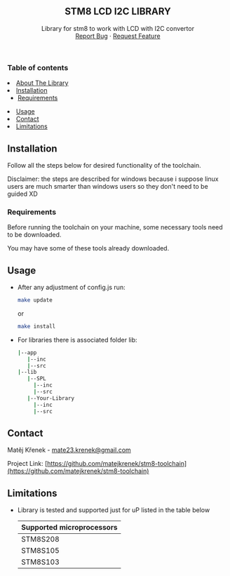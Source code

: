 <a name="readme-top"></a>

<div align="center">
  <h2 align="center">STM8 LCD I2C LIBRARY</h2>

  <p align="center">
    Library for stm8 to work with LCD with I2C convertor
    <br />
    <a href="https://github.com/matejkrenek/stm8-lcd-i2c/issues">Report Bug</a>
    ·
    <a href="https://github.com/matejkrenek/stm8-lcd-i2c/issues">Request Feature</a>
  </p>
</div>

<br/>

<!-- TABLE OF CONTENTS -->
### Table of contents
  <li>
    <a href="#about-the-toolchain">About The Library</a>
  </li>
  <li>
    <a href="#installation">Installation</a>
    <ul>
      <li><a href="#requirements">Requirements</a></li>
    </ul>
  </li>
  <li><a href="#usage">Usage</a></li>
  <li><a href="#contact">Contact</a></li>
  <li><a href="#limitations">Limitations</a></li>

<!-- INSTALLATION -->
## Installation

Follow all the steps below for desired functionality of the toolchain.

Disclaimer: the steps are described for windows because i suppose linux users are much smarter than windows users so they don't need to be guided XD

### Requirements

Before running the toolchain on your machine, some necessary tools need to be downloaded.

You may have some of these tools already downloaded.

<!-- USAGE EXAMPLES -->
## Usage
- After any adjustment of config.js run:

   ```sh
   make update
   ```
   or
   
   ```sh
   make install
   ```
- For libraries there is associated folder lib:

   ```sh
   |--app
      |--inc
      |--src
   |--lib
      |--SPL
        |--inc
        |--src
      |--Your-Library
        |--inc
        |--src
   ```

<!-- CONTACT -->
## Contact

Matěj Křenek - [mate23.krenek@gmail.com](mailto:mate23.krenek@gmail.com)

Project Link: [https://github.com/matejkrenek/stm8-toolchain](https://github.com/matejkrenek/stm8-toolchain)

<!-- LIMITATIONS -->
## Limitations

- Library is tested and supported just for uP listed in the table below

  | Supported microprocessors |
  | ------------------------- |
  | STM8S208                  |
  | STM8S105                  |
  | STM8S103                  |
